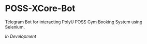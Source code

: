 # POSS-XCore-Bot

Telegram Bot for interacting PolyU POSS Gym Booking System using Selenium.

*In Development*
